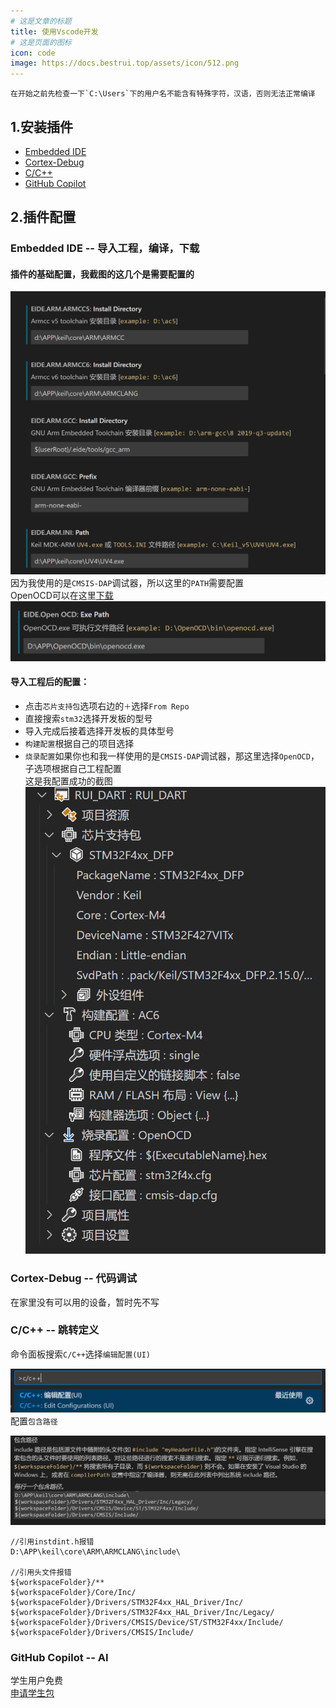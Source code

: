 ```yaml
---
# 这是文章的标题
title: 使用Vscode开发
# 这是页面的图标
icon: code
image: https://docs.bestrui.top/assets/icon/512.png
---
```

````tip
在开始之前先检查一下`C:\Users`下的用户名不能含有特殊字符，汉语，否则无法正常编译
````
## 1.安装插件
- [Embedded IDE](https://marketplace.visualstudio.com/items?itemName=CL.eide)
- [Cortex-Debug](https://marketplace.visualstudio.com/items?itemName=marus25.cortex-debug)
- [C/C++](https://marketplace.visualstudio.com/items?itemName=ms-vscode.cpptools)
- [GitHub Copilot](https://marketplace.visualstudio.com/items?itemName=GitHub.copilot)
## 2.插件配置
### Embedded IDE -- 导入工程，编译，下载
#### 插件的基础配置，我截图的这几个是需要配置的
![](./20230217171306.png)
因为我使用的是`CMSIS-DAP`调试器，所以这里的`PATH`需要配置    
OpenOCD可以在这里[下载](https://download.bestrui.top/%E8%BD%AF%E4%BB%B6/windows/openocd-20230202.7z)    
![](./20230217173136.png)
#### 导入工程后的配置：
- 点击`芯片支持包`选项右边的`＋`选择`From Repo`
- 直接搜索`stm32`选择开发板的型号
- 导入完成后接着选择开发板的具体型号
- `构建配置`根据自己的项目选择
- `烧录配置`如果你也和我一样使用的是`CMSIS-DAP`调试器，那这里选择`OpenOCD`，子选项根据自己工程配置      
这是我配置成功的截图   
![](./20230217171556.png)
### Cortex-Debug -- 代码调试
在家里没有可以用的设备，暂时先不写   
### C/C++ -- 跳转定义
命令面板搜索`C/C++`选择`编辑配置(UI)`   

![](./20230217174537.png)
配置`包含路径`   

![](./20230217174656.png)
```
//引用instdint.h报错
D:\APP\keil\core\ARM\ARMCLANG\include\

//引用头文件报错
${workspaceFolder}/**
${workspaceFolder}/Core/Inc/
${workspaceFolder}/Drivers/STM32F4xx_HAL_Driver/Inc/
${workspaceFolder}/Drivers/STM32F4xx_HAL_Driver/Inc/Legacy/
${workspaceFolder}/Drivers/CMSIS/Device/ST/STM32F4xx/Include/
${workspaceFolder}/Drivers/CMSIS/Include/
```
### GitHub Copilot  -- AI
学生用户免费    
[申请学生包](../../Other/Github/student.md)